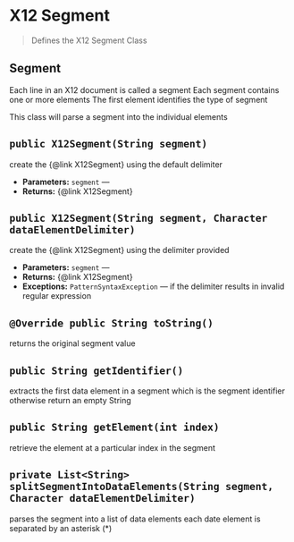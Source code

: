 # X12 Segment

> Defines the X12 Segment Class

## Segment

Each line in an X12 document is called a segment Each segment contains one or more elements The first element identifies the type of segment

This class will parse a segment into the individual elements

## `public X12Segment(String segment)`

create the {@link X12Segment} using the default delimiter

 * **Parameters:** `segment` — 
 * **Returns:** {@link X12Segment}

## `public X12Segment(String segment, Character dataElementDelimiter)`

create the {@link X12Segment} using the delimiter provided

 * **Parameters:** `segment` — 
 * **Returns:** {@link X12Segment}
 * **Exceptions:** `PatternSyntaxException` — if the delimiter results in invalid regular expression

## `@Override public String toString()`

returns the original segment value

## `public String getIdentifier()`

extracts the first data element in a segment which is the segment identifier otherwise return an empty String

## `public String getElement(int index)`

retrieve the element at a particular index in the segment

## `private List<String> splitSegmentIntoDataElements(String segment, Character dataElementDelimiter)`

parses the segment into a list of data elements each date element is separated by an asterisk (*)